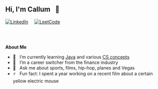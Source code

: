 ## Hi, I'm Callum &nbsp; 👋  


[![LinkedIn](https://img.shields.io/badge/linkedin-%230077B5.svg?style=for-the-badge&logo=linkedin&logoColor=white)](https://www.linkedin.com/in/c-tt-c/)
 &nbsp; &nbsp; [![LeetCode](https://img.shields.io/badge/LeetCode-000000?style=for-the-badge&logo=LeetCode&logoColor=#d16c06)](https://leetcode.com/C22C/)


<br>
<br>


**About Me**  

- 🌱 &nbsp; I’m currently learning [Java](https://java-programming.mooc.fi/) and various [CS concepts](https://github.com/cxxii/coding-interview-university)
- 🔄 &nbsp; I’m a career switcher from the finance industry
- 💬 &nbsp; Ask me about sports, films, hip-hop, planes and Vegas
- ⚡ &nbsp; Fun fact: I spent a year working on a recent film about a certain yellow electric mouse

